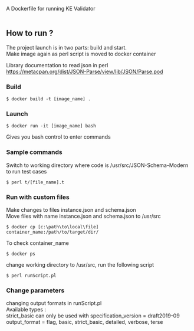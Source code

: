 A Dockerfile for running KE Validator<br><br>
## How to run ?

The project launch is in two parts: build and start.<br>
Make image again as perl script is moved to docker container

Library documentation to read json in perl<br>
https://metacpan.org/dist/JSON-Parse/view/lib/JSON/Parse.pod

### Build

```
$ docker build -t [image_name] . 
```

### Launch

```
$ docker run -it [image_name] bash
```

Gives you bash control to enter commands

### Sample commands

Switch to working directory where code is /usr/src/JSON-Schema-Modern
to run test cases

```
$ perl t/[file_name].t
```

### Run with custom files
Make changes to files instance.json and schema.json<br>
Move files with name instance.json and schema.json to /usr/src

```
$ docker cp [c:\path\to\local\file] container_name:/path/to/target/dir/
```

To check container_name
```
$ docker ps
```

change working directory to /usr/src, run the following script
```
$ perl runScript.pl
```

### Change parameters
changing output formats in runScript.pl<br>
Available types :<br>
strict_basic can only be used with specification_version = draft2019-09<br>
output_format = flag, basic, strict_basic, detailed, verbose, terse